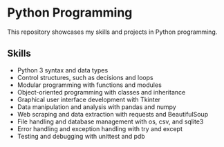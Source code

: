 # Python Programming

This repository showcases my skills and projects in Python programming.
## Skills

- Python 3 syntax and data types
- Control structures, such as decisions and loops
- Modular programming with functions and modules
- Object-oriented programming with classes and inheritance
- Graphical user interface development with Tkinter
- Data manipulation and analysis with pandas and numpy
- Web scraping and data extraction with requests and BeautifulSoup
- File handling and database management with os, csv, and sqlite3
- Error handling and exception handling with try and except
- Testing and debugging with unittest and pdb
